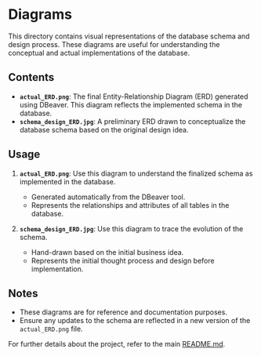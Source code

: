 
# Diagrams

This directory contains visual representations of the database schema and design process. These diagrams are useful for understanding the conceptual and actual implementations of the database.


## Contents

-   **`actual_ERD.png`**: The final Entity-Relationship Diagram (ERD) generated using DBeaver. This diagram reflects the implemented schema in the database.
-   **`schema_design_ERD.jpg`**: A preliminary ERD drawn to conceptualize the database schema based on the original design idea.


## Usage

1.  **`actual_ERD.png`**: Use this diagram to understand the finalized schema as implemented in the database.
    
    -   Generated automatically from the DBeaver tool.
    -   Represents the relationships and attributes of all tables in the database.
2.  **`schema_design_ERD.jpg`**: Use this diagram to trace the evolution of the schema.
    
    -   Hand-drawn based on the initial business idea.
    -   Represents the initial thought process and design before implementation.


## Notes

-   These diagrams are for reference and documentation purposes.
-   Ensure any updates to the schema are reflected in a new version of the `actual_ERD.png` file.

For further details about the project, refer to the main [README.md](../README.md).
